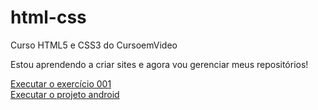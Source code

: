 # html-css
 Curso HTML5 e CSS3 do CursoemVideo

 Estou aprendendo a criar sites e agora vou gerenciar meus 
 repositórios!

 <a href="https://rodrigosena2.github.io/html-css/exercicios/ex001/">Executar o exercício 001</a>
 <br>
 <a href="https://rodrigosena2.github.io/projeto-android/">Executar o projeto android</a>

